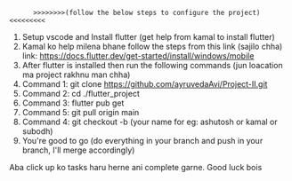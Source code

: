           >>>>>>>>(follow the below steps to configure the project)<<<<<<<<<
1) Setup vscode and Install flutter (get help from kamal to install flutter)
2) Kamal ko help milena bhane follow the steps from this link (sajilo chha) link: https://docs.flutter.dev/get-started/install/windows/mobile
3) After flutter is installed then run the following commands (jun loacation ma project rakhnu man chha)
4) Command 1: git clone https://github.com/ayruvedaAvi/Project-II.git
5) Command 2: cd ./flutter_project
6) Command 3: flutter pub get
7) Command 5: git pull origin main
8) Command 4: git checkout -b (your name for eg: ashutosh or kamal or subodh)
9) You're good to go (do everything in your branch and push in your branch, I'll merge accordingly)


Aba click up ko tasks haru herne ani complete garne. Good luck bois


